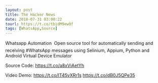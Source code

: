 ```yaml
---
layout: post
title: The Hacker News
date: 2018-07-31 03:00:22
tourl: https://t.co/tbidM9ew0f
tags: [WhatsApp,Source]
---
```

Whatsapp Automation  Open source tool for automatically sending and receiving #WhatsApp messages using Selinium, Appium, Python and Android Virtual Device Emulator

Source Code: https://t.co/a8xViAetYh

Video Demo: https://t.co/IT45vXRr1s https://t.co/dB0J5QPe35